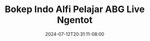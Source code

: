 --- 
title: "Bokep Indo Alfi Pelajar ABG Live Ngentot"
description: "  bokep Bokep Indo Alfi Pelajar ABG Live Ngentot telegram   baru"
date: 2024-07-12T20:31:11-08:00
file_code: "dytt4h6evkhq"
draft: false
cover: "s7ddtqkcz2mws37x.jpg"
tags: ["Bokep", "Indo", "Alfi", "Pelajar", "ABG", "Live", "Ngentot", "bokep-indo", "bokep-viral", "bokep-ig"]
length: 591
fld_id: "1483121"
foldername: "Alfi"
categories: ["Alfi"]
views: 1
---